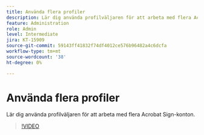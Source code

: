 ```yaml
---
title: Använda flera profiler
description: Lär dig använda profilväljaren för att arbeta med flera Acrobat Sign-konton
feature: Administration
role: Admin
level: Intermediate
jira: KT-15909
source-git-commit: 59143ff41832f74df4012ce576b96482a4c6dcfa
workflow-type: tm+mt
source-wordcount: '38'
ht-degree: 0%

---
```


# Använda flera profiler

Lär dig använda profilväljaren för att arbeta med flera Acrobat Sign-konton.

>[!VIDEO](https://video.tv.adobe.com/v/3433377?quality=12&learn=on&hidetitle=true)
